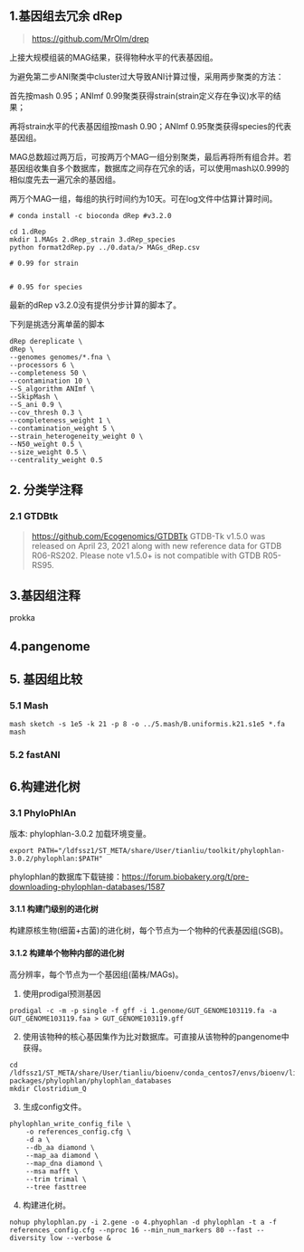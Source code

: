 ## 1.基因组去冗余 dRep
>https://github.com/MrOlm/drep

上接大规模组装的MAG结果，获得物种水平的代表基因组。



为避免第二步ANI聚类中cluster过大导致ANI计算过慢，采用两步聚类的方法：

首先按mash 0.95；ANImf 0.99聚类获得strain(strain定义存在争议)水平的结果；

再将strain水平的代表基因组按mash 0.90；ANImf 0.95聚类获得species的代表基因组。



MAG总数超过两万后，可按两万个MAG一组分别聚类，最后再将所有组合并。若基因组收集自多个数据库，数据库之间存在冗余的话，可以使用mash以0.999的相似度先去一遍冗余的基因组。

两万个MAG一组，每组的执行时间约为10天。可在log文件中估算计算时间。

```
# conda install -c bioconda dRep #v3.2.0

cd 1.dRep
mkdir 1.MAGs 2.dRep_strain 3.dRep_species
python format2dRep.py ../0.data/> MAGs_dRep.csv

# 0.99 for strain


# 0.95 for species

```
最新的dRep v3.2.0没有提供分步计算的脚本了。

下列是挑选分离单菌的脚本

```
dRep dereplicate \
dRep \
--genomes genomes/*.fna \
--processors 6 \
--completeness 50 \
--contamination 10 \
--S_algorithm ANImf \
--SkipMash \
--S_ani 0.9 \
--cov_thresh 0.3 \
--completeness_weight 1 \
--contamination_weight 5 \
--strain_heterogeneity_weight 0 \
--N50_weight 0.5 \
--size_weight 0.5 \
--centrality_weight 0.5
```



## 2. 分类学注释

### 2.1 GTDBtk
> https://github.com/Ecogenomics/GTDBTk
> GTDB-Tk v1.5.0 was released on April 23, 2021 along with new reference data for GTDB R06-RS202.
> Please note v1.5.0+ is not compatible with GTDB R05-RS95.



## 3.基因组注释
prokka

## 4.pangenome

## 5. 基因组比较

### 5.1 Mash

```
mash sketch -s 1e5 -k 21 -p 8 -o ../5.mash/B.uniformis.k21.s1e5 *.fa
mash
```

### 5.2 fastANI



## 6.构建进化树
### 3.1 PhyloPhlAn
版本: phylophlan-3.0.2
加载环境变量。
```
export PATH="/ldfssz1/ST_META/share/User/tianliu/toolkit/phylophlan-3.0.2/phylophlan:$PATH"
```

phylophlan的数据库下载链接：https://forum.biobakery.org/t/pre-downloading-phylophlan-databases/1587

#### 3.1.1 构建门级别的进化树
构建原核生物(细菌+古菌)的进化树，每个节点为一个物种的代表基因组(SGB)。

#### 3.1.2 构建单个物种内部的进化树
高分辨率，每个节点为一个基因组(菌株/MAGs)。
1. 使用prodigal预测基因
```
prodigal -c -m -p single -f gff -i 1.genome/GUT_GENOME103119.fa -a GUT_GENOME103119.faa > GUT_GENOME103119.gff
```

2. 使用该物种的核心基因集作为比对数据库。可直接从该物种的pangenome中获得。
```
cd /ldfssz1/ST_META/share/User/tianliu/bioenv/conda_centos7/envs/bioenv/lib/python3.8/site-packages/phylophlan/phylophlan_databases
mkdir Clostridium_Q

```

3. 生成config文件。
```
phylophlan_write_config_file \
    -o references_config.cfg \
    -d a \
    --db_aa diamond \
    --map_aa diamond \
    --map_dna diamond \
    --msa mafft \
    --trim trimal \
    --tree fasttree
```
4. 构建进化树。
```
nohup phylophlan.py -i 2.gene -o 4.phyophlan -d phylophlan -t a -f references_config.cfg --nproc 16 --min_num_markers 80 --fast --diversity low --verbose &
```

### 
